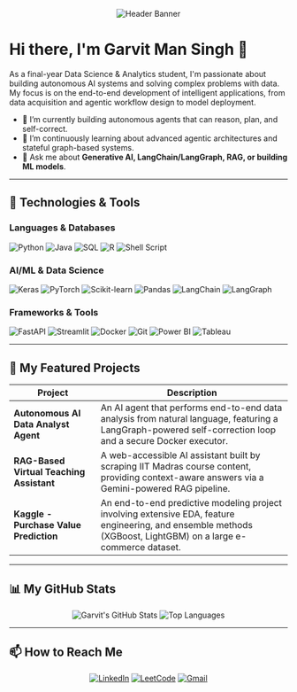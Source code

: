 <p align="center">
  <img src="https://raw.githubusercontent.com/GmS-001/GmS-001/main/gitbanner.gif" alt="Header Banner"/>
</p>

# Hi there, I'm Garvit Man Singh 👋

As a final-year Data Science & Analytics student, I'm passionate about building autonomous AI systems and solving complex problems with data. My focus is on the end-to-end development of intelligent applications, from data acquisition and agentic workflow design to model deployment.

- 🔭 I’m currently building autonomous agents that can reason, plan, and self-correct.
- 🌱 I’m continuously learning about advanced agentic architectures and stateful graph-based systems.
- 💬 Ask me about **Generative AI, LangChain/LangGraph, RAG, or building ML models**.

---

## 🔧 Technologies & Tools

### Languages & Databases
<p align="left">
  <img src="https://img.shields.io/badge/Python-3776AB?style=for-the-badge&logo=python&logoColor=white" alt="Python"/>
  <img src="https://img.shields.io/badge/Java-ED8B00?style=for-the-badge&logo=openjdk&logoColor=white" alt="Java"/>
  <img src="https://img.shields.io/badge/SQL-4479A1?style=for-the-badge&logo=sql&logoColor=white" alt="SQL"/>
  <img src="https://img.shields.io/badge/R-276DC3?style=for-the-badge&logo=r&logoColor=white" alt="R"/>
  <img src="https://img.shields.io/badge/Shell_Script-121011?style=for-the-badge&logo=gnu-bash&logoColor=white" alt="Shell Script"/>
</p>

### AI/ML & Data Science
<p align="left">
  <img src="https://img.shields.io/badge/Keras-D00000?style=for-the-badge&logo=keras&logoColor=white" alt="Keras"/>
  <img src="https://img.shields.io/badge/PyTorch-EE4C2C?style=for-the-badge&logo=pytorch&logoColor=white" alt="PyTorch"/>
  <img src="https://img.shields.io/badge/scikit--learn-F7931E?style=for-the-badge&logo=scikit-learn&logoColor=white" alt="Scikit-learn"/>
  <img src="https://img.shields.io/badge/Pandas-150458?style=for-the-badge&logo=pandas&logoColor=white" alt="Pandas"/>
  <img src="https://img.shields.io/badge/LangChain-008639?style=for-the-badge&logo=langchain&logoColor=white" alt="LangChain"/>
  <img src="https://img.shields.io/badge/LangGraph-FF5733?style=for-the-badge&logo=langgraph&logoColor=white" alt="LangGraph"/>
</p>

### Frameworks & Tools
<p align="left">
  <img src="https://img.shields.io/badge/FastAPI-009688?style=for-the-badge&logo=fastapi&logoColor=white" alt="FastAPI"/>
  <img src="https://img.shields.io/badge/Streamlit-FF4B4B?style=for-the-badge&logo=streamlit&logoColor=white" alt="Streamlit"/>
  <img src="https://img.shields.io/badge/Docker-2496ED?style=for-the-badge&logo=docker&logoColor=white" alt="Docker"/>
  <img src="https://img.shields.io/badge/Git-F05032?style=for-the-badge&logo=git&logoColor=white" alt="Git"/>
  <img src="https://img.shields.io/badge/Power_BI-F2C811?style=for-the-badge&logo=power-bi&logoColor=black" alt="Power BI"/>
  <img src="https://img.shields.io/badge/Tableau-E97627?style=for-the-badge&logo=tableau&logoColor=white" alt="Tableau"/>
</p>

---

## 🚀 My Featured Projects

| Project                               | Description                                                                                                                              |
| ------------------------------------- | ---------------------------------------------------------------------------------------------------------------------------------------- |
| **Autonomous AI Data Analyst Agent** | An AI agent that performs end-to-end data analysis from natural language, featuring a LangGraph-powered self-correction loop and a secure Docker executor. |
| **RAG-Based Virtual Teaching Assistant** | A web-accessible AI assistant built by scraping IIT Madras course content, providing context-aware answers via a Gemini-powered RAG pipeline. |
| **Kaggle - Purchase Value Prediction** | An end-to-end predictive modeling project involving extensive EDA, feature engineering, and ensemble methods (XGBoost, LightGBM) on a large e-commerce dataset. |

---

## 📊 My GitHub Stats

<p align="center">
  <img src="https://github-readme-stats.vercel.app/api?username=GmS-001&show_icons=true&theme=tokyonight&rank_icon=github" alt="Garvit's GitHub Stats" />
  <img src="https://github-readme-stats.vercel.app/api/top-langs/?username=GmS-001&layout=compact&theme=tokyonight" alt="Top Languages" />
</p>

---

## 📫 How to Reach Me

<p align="center">
  <a href="https://www.linkedin.com/in/garvit-man-singh-97a150288"><img src="https://img.shields.io/badge/LinkedIn-0A66C2?style=for-the-badge&logo=linkedin&logoColor=white" alt="LinkedIn"/></a>
  <a href="https://leetcode.com/u/GmS16/"><img src="https://img.shields.io/badge/LeetCode-FFA116?style=for-the-badge&logo=leetcode&logoColor=black" alt="LeetCode"/></a>
  <a href="mailto:mansinghgarvit@gmail.com"><img src="https://img.shields.io/badge/Gmail-D14836?style=for-the-badge&logo=gmail&logoColor=white" alt="Gmail"/></a>
</p>
